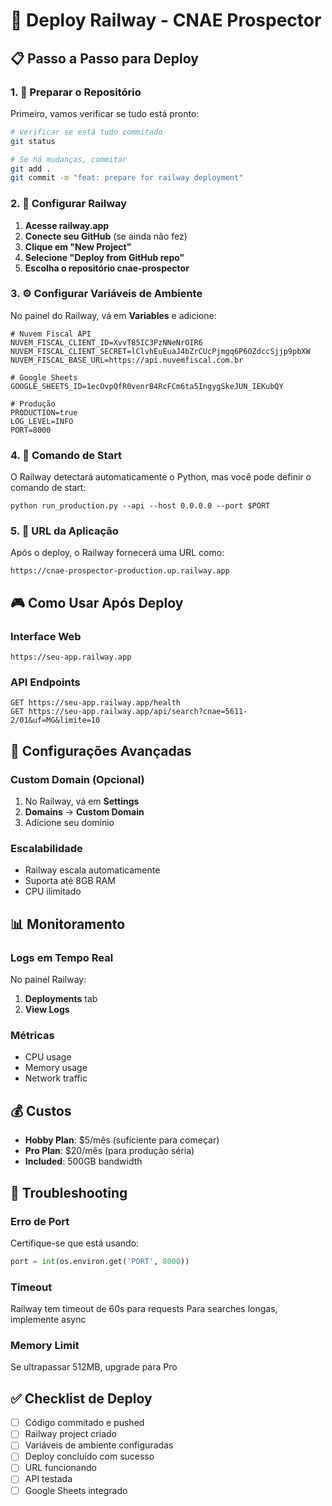 # 🚀 Deploy Railway - CNAE Prospector

## 📋 Passo a Passo para Deploy

### 1. 📁 Preparar o Repositório

Primeiro, vamos verificar se tudo está pronto:

```bash
# Verificar se está tudo commitado
git status

# Se há mudanças, commitar
git add .
git commit -m "feat: prepare for railway deployment"
```

### 2. 🔧 Configurar Railway

1. **Acesse railway.app**
2. **Conecte seu GitHub** (se ainda não fez)
3. **Clique em "New Project"**
4. **Selecione "Deploy from GitHub repo"**
5. **Escolha o repositório cnae-prospector**

### 3. ⚙️ Configurar Variáveis de Ambiente

No painel do Railway, vá em **Variables** e adicione:

```env
# Nuvem Fiscal API
NUVEM_FISCAL_CLIENT_ID=XvvT85IC3PzNNeNrOIR6
NUVEM_FISCAL_CLIENT_SECRET=lClvhEuEuaJ4bZrCUcPjmgq6P6OZdccSjjp9pbXW
NUVEM_FISCAL_BASE_URL=https://api.nuvemfiscal.com.br

# Google Sheets
GOOGLE_SHEETS_ID=1ecOvpQfR0venrB4RcFCm6ta5IngygSkeJUN_IEKubQY

# Produção
PRODUCTION=true
LOG_LEVEL=INFO
PORT=8000
```

### 4. 🎯 Comando de Start

O Railway detectará automaticamente o Python, mas você pode definir o comando de start:

```
python run_production.py --api --host 0.0.0.0 --port $PORT
```

### 5. 🔗 URL da Aplicação

Após o deploy, o Railway fornecerá uma URL como:
```
https://cnae-prospector-production.up.railway.app
```

## 🎮 Como Usar Após Deploy

### Interface Web
```
https://seu-app.railway.app
```

### API Endpoints
```
GET https://seu-app.railway.app/health
GET https://seu-app.railway.app/api/search?cnae=5611-2/01&uf=MG&limite=10
```

## 🔧 Configurações Avançadas

### Custom Domain (Opcional)
1. No Railway, vá em **Settings**
2. **Domains** → **Custom Domain**
3. Adicione seu domínio

### Escalabilidade
- Railway escala automaticamente
- Suporta até 8GB RAM
- CPU ilimitado

## 📊 Monitoramento

### Logs em Tempo Real
No painel Railway:
1. **Deployments** tab
2. **View Logs**

### Métricas
- CPU usage
- Memory usage
- Network traffic

## 💰 Custos

- **Hobby Plan**: $5/mês (suficiente para começar)
- **Pro Plan**: $20/mês (para produção séria)
- **Included**: 500GB bandwidth

## 🚨 Troubleshooting

### Erro de Port
Certifique-se que está usando:
```python
port = int(os.environ.get('PORT', 8000))
```

### Timeout
Railway tem timeout de 60s para requests
Para searches longas, implemente async

### Memory Limit
Se ultrapassar 512MB, upgrade para Pro

## ✅ Checklist de Deploy

- [ ] Código commitado e pushed
- [ ] Railway project criado
- [ ] Variáveis de ambiente configuradas
- [ ] Deploy concluído com sucesso
- [ ] URL funcionando
- [ ] API testada
- [ ] Google Sheets integrado